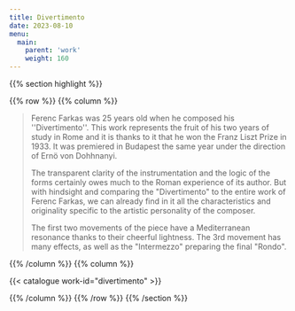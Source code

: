 ```yaml
---
title: Divertimento
date: 2023-08-10
menu:
  main:
    parent: 'work'
    weight: 160
---
```


{{% section highlight %}}

{{% row %}}
{{% column %}}

> Ferenc Farkas was 25 years old when he composed his ''Divertimento''. This work represents the fruit 
> of his two years of study in Rome and it is thanks to it that he won the Franz Liszt Prize in 1933. 
> It was premiered in Budapest the same year under the direction of Ernö von Dohhnanyi.
> 
> The transparent clarity of the instrumentation and the logic of the forms certainly owes much to the 
> Roman experience of its author. But with hindsight and comparing the "Divertimento" to the entire 
> work of Ferenc Farkas, we can already find in it all the characteristics and originality specific to 
> the artistic personality of the composer.
>
> The first two movements of the piece have a Mediterranean resonance thanks to their cheerful 
> lightness. The 3rd movement has many effects, as well as the "Intermezzo" preparing the final "Rondo".
>

{{% /column %}}
{{% column %}}


{{< catalogue work-id="divertimento" >}}

{{% /column %}}
{{% /row %}}
{{% /section %}}